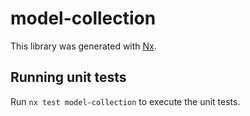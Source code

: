 # model-collection

This library was generated with [Nx](https://nx.dev).

## Running unit tests

Run `nx test model-collection` to execute the unit tests.

